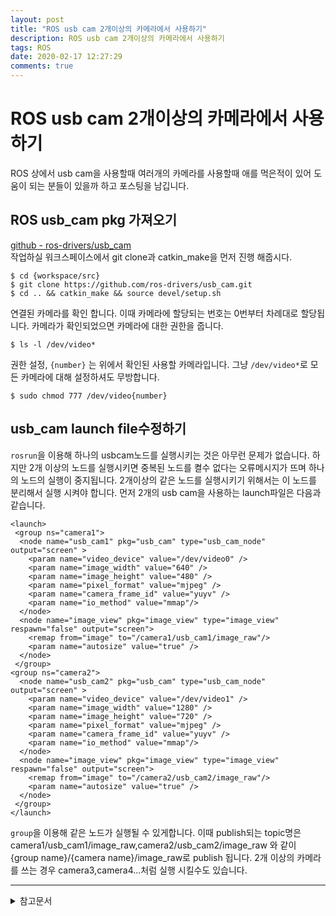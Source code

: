 ```yaml
---
layout: post
title: "ROS usb cam 2개이상의 카메라에서 사용하기"
description: ROS usb cam 2개이상의 카메라에서 사용하기
tags: ROS
date: 2020-02-17 12:27:29
comments: true
---
```


# ROS usb cam 2개이상의 카메라에서 사용하기

ROS 상에서 usb cam을 사용할때 여러개의 카메라를 사용할때 애를 먹은적이 있어 도움이 되는 분들이 있을까 하고 포스팅을 남깁니다.  
## ROS usb_cam pkg 가져오기

[github - ros-drivers/usb_cam](https://github.com/ros-drivers/usb_cam)  
작업하실 워크스페이스에서 git clone과 catkin_make을 먼저 진행 해줍시다.

```
$ cd {workspace/src}
$ git clone https://github.com/ros-drivers/usb_cam.git
$ cd .. && catkin_make && source devel/setup.sh
```

연결된 카메라를 확인 합니다. 이때 카메라에 할당되는 번호는 0번부터 차례대로 할당됩니다. 카메라가 확인되었으면 카메라에 대한 권한을 줍니다.

```
$ ls -l /dev/video*
```

권한 설정, `{number}` 는 위에서 확인된 사용할 카메라입니다. 그냥 `/dev/video*`로 모든 카메라에 대해 설정하셔도 무방합니다.

```
$ sudo chmod 777 /dev/video{number}
```

## usb_cam launch file수정하기

<!-- 그룹 노드 -->
`rosrun`을 이용해 하나의 usbcam노드를 실행시키는 것은 아무런 문제가 없습니다. 하지만 2개 이상의 노드를 실행시키면 중복된 노드를 켤수 없다는 오류메시지가 뜨며 하나의 노드의 실행이 중지됩니다. 2개이상의 같은 노드를 실행시키기 위해서는 이 노드를 분리해서 실행 시켜야 합니다.
먼저 2개의 usb cam을 사용하는 launch파일은 다음과 같습니다.
```
<launch>
 <group ns="camera1">
  <node name="usb_cam1" pkg="usb_cam" type="usb_cam_node" output="screen" >
    <param name="video_device" value="/dev/video0" />
    <param name="image_width" value="640" />
    <param name="image_height" value="480" />
    <param name="pixel_format" value="mjpeg" />
    <param name="camera_frame_id" value="yuyv" />
    <param name="io_method" value="mmap"/>
  </node>
  <node name="image_view" pkg="image_view" type="image_view" respawn="false" output="screen">
    <remap from="image" to="/camera1/usb_cam1/image_raw"/>
    <param name="autosize" value="true" />
  </node>
 </group>
<group ns="camera2">
  <node name="usb_cam2" pkg="usb_cam" type="usb_cam_node" output="screen" >
    <param name="video_device" value="/dev/video1" />
    <param name="image_width" value="1280" />
    <param name="image_height" value="720" />
    <param name="pixel_format" value="mjpeg" />
    <param name="camera_frame_id" value="yuyv" />
    <param name="io_method" value="mmap"/>
  </node>
  <node name="image_view" pkg="image_view" type="image_view" respawn="false" output="screen">
    <remap from="image" to="/camera2/usb_cam2/image_raw"/>
    <param name="autosize" value="true" />
  </node>
 </group>
</launch>
```

`group`을 이용해 같은 노드가 실행될 수 있게합니다. 이때 publish되는 topic명은 camera1/usb_cam1/image_raw,camera2/usb_cam2/image_raw 와 같이 {group name}/{camera name}/image_raw로 publish 됩니다.
2개 이상의 카메라를 쓰는 경우 camera3,camera4...처럼 실행 시킬수도 있습니다.


---

<details>
<summary>참고문서</summary>
<div markdown="1">

- [github - ros-drivers/usb_cam](https://github.com/ros-drivers/usb_cam)

</div>
</details>
<script id="dsq-count-scr" src="//msc9533.disqus.com/count.js" async></script>
